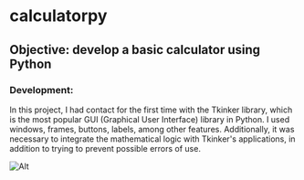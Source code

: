 # calculatorpy

## Objective: develop a basic calculator using Python

### Development:

In this project, I had contact for the first time with the Tkinker library, which is the most popular GUI (Graphical User Interface) library in Python. I used windows, frames, buttons, labels, among other features. 
Additionally, it was necessary to integrate the mathematical logic with Tkinker's applications, in addition to trying to prevent possible errors of use.

![Alt](https://drive.google.com/file/d/1bYMfPgr4h6BPPj3q8c5N7VfIm8PNOphw/view?usp=sharing)